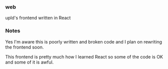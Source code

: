 ### web
upld's frontend written in React

### Notes
Yes I'm aware this is poorly written and broken code and I plan on rewriting the frontend soon.

This frontend is pretty much how I learned React so some of the code is OK and some of it is awful.